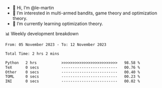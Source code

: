 - 👋 Hi, I’m @le-martin
- 👀 I’m interested in multi-armed bandits, game theory and optimization theory.
- 🌱 I’m currently learning optimization theory.
<!---- 💞️ I’m looking to collaborate on ...
- 📫 How to reach me ...-->

<!---
Tutorial for using WakaTime stats in GitHub profile: https://github.com/athul/waka-readme
-->

📊 Weekly development breakdown
<!--START_SECTION:waka-->

```txt
From: 05 November 2023 - To: 12 November 2023

Total Time: 2 hrs 2 mins

Python   2 hrs           >>>>>>>>>>>>>>>>>>>>>>>>>   98.58 %
TeX      0 secs          -------------------------   00.76 %
Other    0 secs          -------------------------   00.40 %
TOML     0 secs          -------------------------   00.23 %
INI      0 secs          -------------------------   00.02 %
```

<!--END_SECTION:waka-->

<!---
le-martin/le-martin is a ✨ special ✨ repository because its `README.md` (this file) appears on your GitHub profile.
You can click the Preview link to take a look at your changes.
--->
